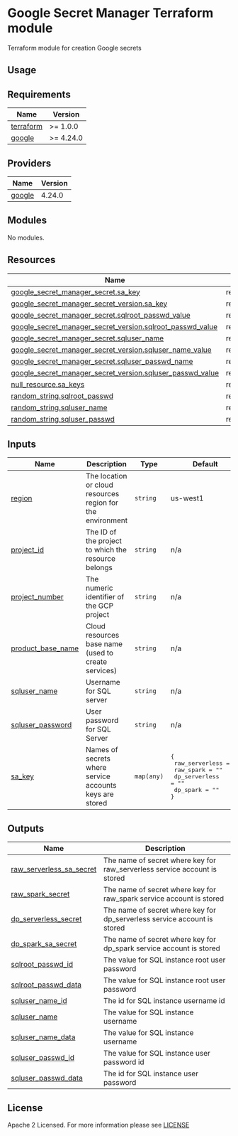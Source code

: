 # Google Secret Manager Terraform module
Terraform module for creation Google secrets

## Usage

<!-- BEGIN_TF_DOCS -->
## Requirements
| Name                                                                      | Version   |
| ------------------------------------------------------------------------- | --------- |
| <a name="requirement_terraform"></a> [terraform](#requirement\_terraform) | >= 1.0.0  |
| <a name="requirement_google"></a> [google](#requirement\_google)          | >= 4.24.0 |

## Providers
| Name                                                       | Version |
| ---------------------------------------------------------- | ------- |
| <a name="provider_google"></a> [google](#provider\_google) | 4.24.0  |

## Modules
No modules.

## Resources
| Name                                                                                                                                                                      | Type     |
| ------------------------------------------------------------------------------------------------------------------------------------------------------------------------- | -------- |
| [google_secret_manager_secret.sa_key](https://registry.terraform.io/providers/hashicorp/google/latest/docs/resources/secret_manager_secret)                               | resource |
| [google_secret_manager_secret_version.sa_key](https://registry.terraform.io/providers/hashicorp/google/latest/docs/resources/secret_manager_secret_version)               | resource |
| [google_secret_manager_secret.sqlroot_passwd_value](https://registry.terraform.io/providers/hashicorp/google/latest/docs/resources/secret_manager_secret)                 | resource |
| [google_secret_manager_secret_version.sqlroot_passwd_value](https://registry.terraform.io/providers/hashicorp/google/latest/docs/resources/secret_manager_secret_version) | resource |
| [google_secret_manager_secret.sqluser_name](https://registry.terraform.io/providers/hashicorp/google/latest/docs/resources/secret_manager_secret)                         | resource |
| [google_secret_manager_secret_version.sqluser_name_value](https://registry.terraform.io/providers/hashicorp/google/latest/docs/resources/secret_manager_secret_version)   | resource |
| [google_secret_manager_secret.sqluser_passwd_name](https://registry.terraform.io/providers/hashicorp/google/latest/docs/resources/secret_manager_secret)                  | resource |
| [google_secret_manager_secret_version.sqluser_passwd_value](https://registry.terraform.io/providers/hashicorp/google/latest/docs/resources/secret_manager_secret_version) | resource |
| [null_resource.sa_keys](https://registry.terraform.io/providers/hashicorp/null/latest/docs/resources/resource)                                                            | resource |
| [random_string.sqlroot_passwd](https://registry.terraform.io/providers/hashicorp/random/latest/docs/resources/string)                                                     | resource |
| [random_string.sqluser_name](https://registry.terraform.io/providers/hashicorp/random/latest/docs/resources/string)                                                       | resource |
| [random_string.sqluser_passwd](https://registry.terraform.io/providers/hashicorp/random/latest/docs/resources/string)                                                     | resource |



## Inputs
| Name                                                                                      | Description                                                | Type       | Default                                                                                                           | Required |
| ----------------------------------------------------------------------------------------- | ---------------------------------------------------------- | ---------- | ----------------------------------------------------------------------------------------------------------------- | :------: |
| <a name="input_region"></a> [region](#input\_region)                                      | The location or cloud resources region for the environment | `string`   | us-west1                                                                                                          |   yes    |
| <a name="input_project_id"></a> [project\_id](#input\_project\_id)                        | The ID of the project to which the resource belongs        | `string`   | n/a                                                                                                               |   yes    |
| <a name="input_project_number"></a> [project\_number](#input\_project\_number)            | The numeric identifier of the GCP project                  | `string`   | n/a                                                                                                               |   yes    |
| <a name="input_product_base_name"></a> [product\_base\_name](#input\_product\_base\_name) | Cloud resources base name (used to create services)        | `string`   | n/a                                                                                                               |   yes    |
| <a name="input_sqluser_name"></a> [sqluser\_name](#input\_sqluser\_name)                  | Username for SQL server                                    | `string`   | n/a                                                                                                               |   yes    |
| <a name="input_sqluser_password"></a> [sqluser\_password](#input\_sqluser\_password)      | User password for SQL Server                               | `string`   | n/a                                                                                                               |   yes    |
| <a name="input_sa_key"></a> [sa\_key](#input\_sa\_key)                                    | Names of secrets where service accounts keys are stored    | `map(any)` | <pre>{<br> raw_serverless = ""<br> raw_spark      = ""<br> dp_serverless  = ""<br> dp_spark       = ""<br>}</pre> |   yes    |

## Outputs
| Name                                                                                                               | Description                                                               |
| ------------------------------------------------------------------------------------------------------------------ | ------------------------------------------------------------------------- |
| <a name="output_raw_serverless_sa_secret"></a> [raw\_serverless\_sa\_secret](#output\_raw\_serverless\_sa\_secret) | The name of secret where key for raw_serverless service account is stored |
| <a name="output_raw_spark_secret"></a> [raw\_spark\_secret](#output\_raw\_spark\_secret)                           | The name of secret where key for raw_spark service account is stored      |
| <a name="output_dp_serverless_secret"></a> [dp\_serverless\_secret](#output\_dp\_serverless\_secret)               | The name of secret where key for dp_serverless service account is stored  |
| <a name="output_dp_spark_sa_secret"></a> [dp\_spark\_sa\_secret](#output\_dp\_spark\_sa\_secret)                   | The name of secret where key for dp_spark service account is stored       |
| <a name="output_sqlroot_passwd_id"></a> [sqlroot\_passwd\_id](#output\_sqlroot\_passwd\_id)                        | The value for SQL instance root user password                             |
| <a name="output_sqlroot_passwd_data"></a> [sqlroot\_passwd\_data](#output\_sqlroot\_passwd\_data)                  | The value for SQL instance root user password                             |
| <a name="output_sqluser_name_id"></a> [sqluser\_name\_id](#output\_sqluser\_name\_id)                              | The id for SQL instance username id                                       |
| <a name="output_sqluser_name"></a> [sqluser\_name](#output\_sqluser\_name)                                         | The value for SQL instance username                                       |
| <a name="output_sqluser_name_data"></a> [sqluser\_name\_data](#output\_sqluser\_name\_data)                        | The value for SQL instance username                                       |
| <a name="output_sqluser_passwd_id"></a> [sqluser\_passwd\_id](#output\_sqluser\_passwd\_id)                        | The value for SQL instance user password id                               |
| <a name="output_sqluser_passwd_data"></a> [sqluser\_passwd\_data](#output\_sqluser\_passwd\_data)                  | The id for SQL instance user password                                     |

<!-- END_TF_DOCS -->

## License

Apache 2 Licensed. For more information please see [LICENSE](https://github.com/data-platform-hq/terraform-google-secrets/blob/main/LICENSE)
